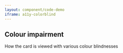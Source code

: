 ```yaml
---
layout: component/code-demo
iframe: a11y-colorblind
---
```

## Colour impairment

How the card is viewed with various colour blindnesses
